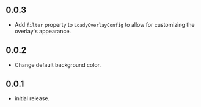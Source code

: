 ## 0.0.3

- Add `filter` property to `LoadyOverlayConfig` to allow for customizing the overlay's appearance.

## 0.0.2

- Change default background color.

## 0.0.1

- initial release.
